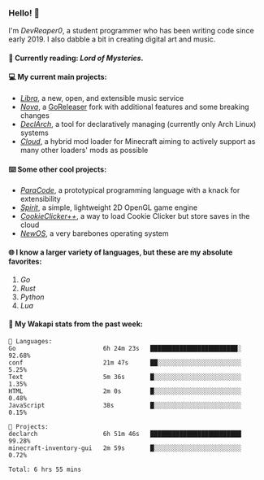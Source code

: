 ### Hello! 👋

I'm _DevReaper0_, a student programmer who has been writing code since early 2019. I also dabble a bit in creating digital art and music.

#### 📖 Currently reading: *Lord of Mysteries*.

#### 💻 My current main projects:

-   _[Libra](https://github.com/LibraMusic)_, a new, open, and extensible music service
-   _[Nova](https://github.com/LibraMusic/Nova)_, a [GoReleaser](https://github.com/goreleaser/goreleaser) fork with additional features and some breaking changes
-   _[DeclArch](https://github.com/DevReaper0/declarch)_, a tool for declaratively managing (currently only Arch Linux) systems
-   _[Cloud](https://github.com/CloudLoaderMC/CloudLoader)_, a hybrid mod loader for Minecraft aiming to actively support as many other loaders' mods as possible

#### ⌨️ Some other cool projects:

-   _[ParaCode](https://github.com/ParaCodeLang/ParaCode)_, a prototypical programming language with a knack for extensibility
-   _[Spirit](https://gitlab.com/DevReaper0/SpiritEngine)_, a simple, lightweight 2D OpenGL game engine
-   _[CookieClicker++](https://github.com/DevReaper0/CookieClickerPlusPlus)_, a way to load Cookie Clicker but store saves in the cloud
-   _[NewOS](https://github.com/DevReaper0/NewOS)_, a very barebones operating system

#### 🌐 I know a larger variety of languages, but these are my absolute favorites:

1. _Go_
2. _Rust_
3. _Python_
4. _Lua_

#### 📡 My Wakapi stats from the past week:

```text
💾 Languages:
Go                        6h 24m 23s   ████████████████████████░  92.68%
conf                      21m 47s      ██░░░░░░░░░░░░░░░░░░░░░░░  5.25%
Text                      5m 36s       █░░░░░░░░░░░░░░░░░░░░░░░░  1.35%
HTML                      2m 0s        █░░░░░░░░░░░░░░░░░░░░░░░░  0.48%
JavaScript                38s          █░░░░░░░░░░░░░░░░░░░░░░░░  0.15%

💼 Projects:
declarch                  6h 51m 46s   █████████████████████████  99.28%
minecraft-inventory-gui   2m 59s       █░░░░░░░░░░░░░░░░░░░░░░░░  0.72%

Total: 6 hrs 55 mins
```
